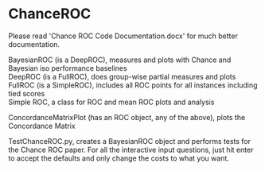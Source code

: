 # ChanceROC
  
Please read 'Chance ROC Code Documentation.docx' for much better documentation.  
  
BayesianROC (is a DeepROC), measures and plots with Chance and Bayesian iso performance baselines   
DeepROC     (is a FullROC), does group-wise partial measures and plots  
FullROC     (is a SimpleROC), includes all ROC points for all instances including tied scores  
Simple ROC, a class for ROC and mean ROC plots and analysis  
 
ConcordanceMatrixPlot (has an ROC object, any of the above), plots the Concordance Matrix  

TestChanceROC.py, creates a BayesianROC object and performs tests for the Chance ROC paper. For all the interactive input questions, just hit enter to accept the defaults and only change the costs to what you want.
  

